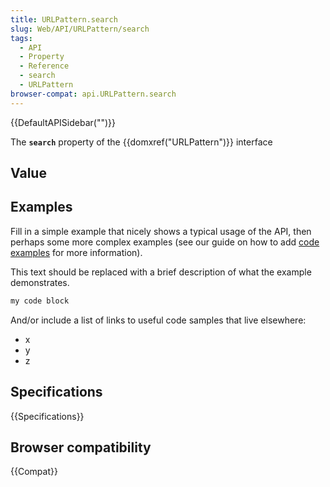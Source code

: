 ```yaml
---
title: URLPattern.search
slug: Web/API/URLPattern/search
tags:
  - API
  - Property
  - Reference
  - search
  - URLPattern
browser-compat: api.URLPattern.search
---
```

{{DefaultAPISidebar("")}}

The **`search`** property of the {{domxref("URLPattern")}} interface 

## Value



## Examples

Fill in a simple example that nicely shows a typical usage of the API, then perhaps some more complex examples (see our guide on how to add [code examples](/en-US/docs/MDN/Contribute/Structures/Code_examples) for more information).

This text should be replaced with a brief description of what the example demonstrates.

```js
my code block
```

And/or include a list of links to useful code samples that live elsewhere:

*   x
*   y
*   z

## Specifications

{{Specifications}}

## Browser compatibility

{{Compat}}


